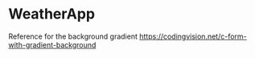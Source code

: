 # WeatherApp
Reference for the background gradient
https://codingvision.net/c-form-with-gradient-background
